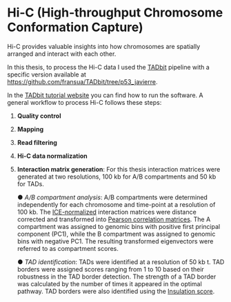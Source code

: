# Hi-C (High-throughput Chromosome Conformation Capture)

Hi-C provides valuable insights into how chromosomes are spatially arranged and interact with each other. 

In this thesis, to process the Hi-C data I used the [TADbit](https://www.ncbi.nlm.nih.gov/pmc/articles/PMC5540598/pdf/pcbi.1005665.pdf) pipeline with a specific version available at https://github.com/fransua/TADbit/tree/p53_javierre.

In the [TADbit tutorial website](https://3dgenomes.github.io/TADbit/tutorial.html#from-fastq-files-to-interaction-matrices) you can find how to run the software. A general workflow to process Hi-C follows these steps:

1.	**Quality control** 
2.	**Mapping** 
3.	**Read filtering** 
4.	**Hi-C data normalization**
5.	**Interaction matrix generation**: For this thesis interaction matrices were generated at two resolutions, 100 kb for A/B compartments and 50 kb for TADs.
  
    ●	*A/B compartment analysis*: A/B compartments were determined independently for each chromosome and time-point at a resolution of 100 kb. The [ICE-normalized](https://pubmed.ncbi.nlm.nih.gov/22941365/) interaction matrices were distance corrected and transformed into [Pearson correlation matrices](https://pubmed.ncbi.nlm.nih.gov/22941365/). The A compartment was assigned to genomic bins with positive first principal component (PC1), while the B compartment was assigned to genomic bins with negative PC1. The resulting transformed eigenvectors were referred to as compartment scores.
  	
    ●	*TAD identification*: TADs were identified at a resolution of 50 kb t. TAD borders were assigned scores ranging from 1 to 10 based on their robustness in the TAD border detection. The strength of a TAD border was calculated by the number of times it appeared in the optimal pathway. TAD borders were also identified using the [Insulation score](https://www.ncbi.nlm.nih.gov/pmc/articles/PMC4498965/). 

